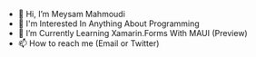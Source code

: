- 👋 Hi, I’m Meysam Mahmoudi
- 👀 I'm Interested In Anything About Programming
- 🌱 I’m Currently Learning Xamarin.Forms With MAUI (Preview)
- 📫 How to reach me (Email or Twitter)

<!---
meisamdev/meisamdev is a ✨ special ✨ repository because its `README.md` (this file) appears on your GitHub profile.
You can click the Preview link to take a look at your changes.
--->
